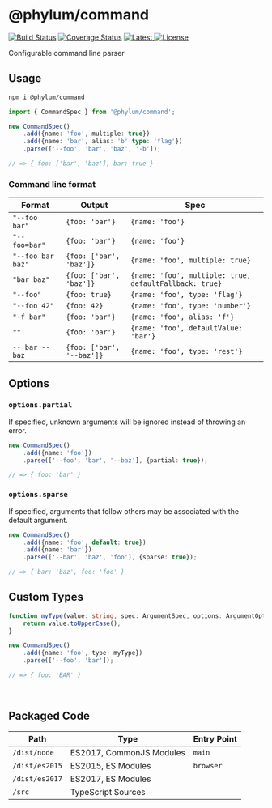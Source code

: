 # @phylum/command
[![Build Status](https://travis-ci.com/phylumjs/command.svg?branch=master)](https://travis-ci.com/phylumjs/command)
[![Coverage Status](https://coveralls.io/repos/github/phylumjs/command/badge.svg?branch=master)](https://coveralls.io/github/phylumjs/command?branch=master)
[![Latest](https://img.shields.io/npm/v/@phylum/command.svg) ![License](https://img.shields.io/npm/l/@phylum/command.svg)](https://npmjs.org/package/@phylum/command)

Configurable command line parser

## Usage
```bash
npm i @phylum/command
```

```ts
import { CommandSpec } from '@phylum/command';

new CommandSpec()
	.add({name: 'foo', multiple: true})
	.add({name: 'bar', alias: 'b' type: 'flag'})
	.parse(['--foo', 'bar', 'baz', '-b']);

// => { foo: ['bar', 'baz'], bar: true }
```

### Command line format
| Format | Output | Spec |
|-|-|-|
| `"--foo bar"` | `{foo: 'bar'}` | `{name: 'foo'}` |
| `"--foo=bar"` | `{foo: 'bar'}` | `{name: 'foo'}` |
| `"--foo bar baz"` | `{foo: ['bar', 'baz']}` | `{name: 'foo', multiple: true}` |
| `"bar baz"` | `{foo: ['bar', 'baz']}` | `{name: 'foo', multiple: true, defaultFallback: true}` |
| `"--foo"` | `{foo: true}` | `{name: 'foo', type: 'flag'}` |
| `"--foo 42"` | `{foo: 42}` | `{name: 'foo', type: 'number'}`
| `"-f bar"` | `{foo: 'bar'}` | `{name: 'foo', alias: 'f'}` |
| `""` | `{foo: 'bar'}` | `{name: 'foo', defaultValue: 'bar'}` |
| `-- bar --baz` | `{foo: ['bar', '--baz']}` | `{name: 'foo', type: 'rest'}` |

## Options

### `options.partial`
If specified, unknown arguments will be ignored instead of throwing an error.
```ts
new CommandSpec()
	.add({name: 'foo'})
	.parse(['--foo', 'bar', '--baz'], {partial: true});

// => { foo: 'bar' }
```

### `options.sparse`
If specified, arguments that follow others may be associated with the default argument.

```ts
new CommandSpec()
	.add({name: 'foo', default: true})
	.add({name: 'bar'})
	.parse(['--bar', 'baz', 'foo'], {sparse: true});

// => { bar: 'baz', foo: 'foo' }
```

## Custom Types
```ts
function myType(value: string, spec: ArgumentSpec, options: ArgumentOptions) {
	return value.toUpperCase();
}

new CommandSpec()
	.add({name: 'foo', type: myType})
	.parse(['--foo', 'bar']);

// => { foo: 'BAR' }
```

<br>



## Packaged Code
| Path | Type | Entry Point |
|-|-|-|
| `/dist/node` | ES2017, CommonJS Modules | `main` |
| `/dist/es2015` | ES2015, ES Modules | `browser` |
| `/dist/es2017` | ES2017, ES Modules | |
| `/src` | TypeScript Sources | |
